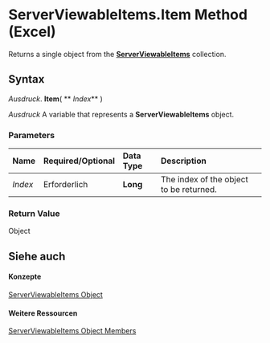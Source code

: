 
# ServerViewableItems.Item Method (Excel)

Returns a single object from the  **[ServerViewableItems](ce51dc80-ae34-f31a-81c0-f29467668289.md)** collection.


## Syntax

 _Ausdruck_. **Item**( ** _Index_** )

 _Ausdruck_ A variable that represents a **ServerViewableItems** object.


### Parameters



|**Name**|**Required/Optional**|**Data Type**|**Description**|
|:-----|:-----|:-----|:-----|
| _Index_|Erforderlich|**Long**|The index of the object to be returned.|

### Return Value

Object


## Siehe auch


#### Konzepte


[ServerViewableItems Object](ce51dc80-ae34-f31a-81c0-f29467668289.md)
#### Weitere Ressourcen


[ServerViewableItems Object Members](http://msdn.microsoft.com/library/3d66dcd9-5a9f-2e01-9e0c-2c79a7fac8b7%28Office.15%29.aspx)